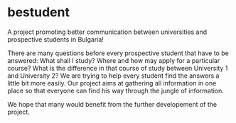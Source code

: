 # bestudent
A project promoting better communication between universities and prospective students in Bulgaria!

There are many questions before every prospective student that have to be answered: What shall I study? Where and how may apply for a particular course? What is the difference in that course of study between University 1 and University 2? We are trying to help every student find the answers a little bit more easily. Our project aims at gathering all information in one place so that everyone can find his way through the jungle of information. 

We hope that many would benefit from the further developement of the project.
